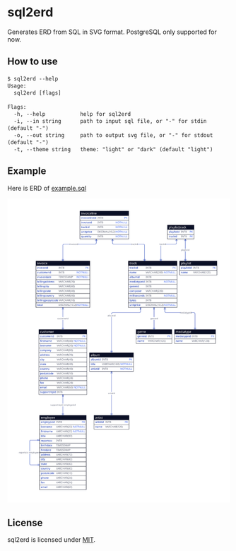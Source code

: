 # sql2erd

Generates ERD from SQL in SVG format. PostgreSQL only supported for now.

## How to use

```
$ sql2erd --help
Usage:
  sql2erd [flags]

Flags:
  -h, --help           help for sql2erd
  -i, --in string      path to input sql file, or "-" for stdin (default "-")
  -o, --out string     path to output svg file, or "-" for stdout (default "-")
  -t, --theme string   theme: "light" or "dark" (default "light")
```

## Example

Here is ERD of [example.sql](example.sql)

![Example ERD](example.svg?raw=true)

## License

sql2erd is licensed under [MIT](LICENSE.md).